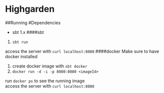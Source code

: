 # Highgarden


##Running
#Dependencies
* sbt 1.x
####sbt
1. ```sbt run``` 

access the server with `curl localhost:8080`
####docker
Make sure to have docker installed
1. create docker image with ```sbt docker```
2. `docker run -d -i -p 8080:8080 <imageId>`

run `docker ps` to see the running image <br/>
access the server with `curl localhost:8080`